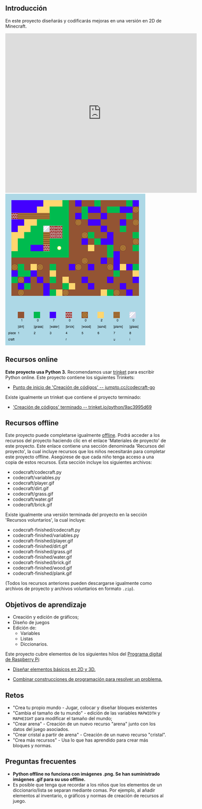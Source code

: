 ## Introducción

En este proyecto diseñarás y codificarás mejoras en una versión en 2D de Minecraft.

<div class="trinket">
  <iframe src="https://trinket.io/embed/python/9ac3995d69?outputOnly=true&start=result" width="600" height="500" frameborder="0" marginwidth="0" marginheight="0" allowfullscreen>
  </iframe>
  <img src="images/craft-finished.png">
</div>

## Recursos online

__Este proyecto usa Python 3.__ Recomendamos usar [trinket](https://trinket.io/) para escribir Python online. Este proyecto contiene los siguientes Trinkets:

+ [Punto de inicio de 'Creación de códigos' -- jumpto.cc/codecraft-go](http://jumpto.cc/codecraft-go)

Existe igualmente un trinket que contiene el proyecto terminado:

+ ['Creación de códigos' terminado -- trinket.io/python/9ac3995d69](https://trinket.io/python/9ac3995d69)

## Recursos offline
Este proyecto puede completarse igualmente [offline](https://www.codeclubprojects.org/en-GB/resources/python-working-offline/). Podrá acceder a los recursos del proyecto haciendo clic en el enlace 'Materiales de proyecto' de este proyecto. Este enlace contiene una sección denominada 'Recursos del proyecto', la cual incluye recursos que los niños necesitarán para completar este proyecto offline. Asegúrese de que cada niño tenga acceso a una copia de estos recursos. Esta sección incluye los siguientes archivos:

+ codecraft/codecraft.py
+ codecraft/variables.py
+ codecraft/player.gif
+ codecraft/dirt.gif
+ codecraft/grass.gif
+ codecraft/water.gif
+ codecraft/brick.gif

Existe igualmente una versión terminada del proyecto en la sección 'Recursos voluntarios', la cual incluye:

+ codecraft-finished/codecraft.py
+ codecraft-finished/variables.py
+ codecraft-finished/player.gif
+ codecraft-finished/dirt.gif
+ codecraft-finished/grass.gif
+ codecraft-finished/water.gif
+ codecraft-finished/brick.gif
+ codecraft-finished/wood.gif
+ codecraft-finished/plank.gif

(Todos los recursos anteriores pueden descargarse igualmente como archivos de proyecto y archivos voluntarios en formato `.zip`).

## Objetivos de aprendizaje
+ Creación y edición de gráficos;
+ Diseño de juegos
+ Edición de:
	+ Variables
	+ Listas
	+ Diccionarios.

Este proyecto cubre elementos de los siguientes hilos del [Programa digital de Raspberry Pi](http://rpf.io/curriculum):

+ [Diseñar elementos básicos en 2D y 3D.](https://www.raspberrypi.org/curriculum/design/creator)

+ [Combinar construcciones de programación para resolver un problema.](https://www.raspberrypi.org/curriculum/programming/builder)

## Retos
+ "Crea tu propio mundo - Jugar, colocar y diseñar bloques existentes
+ "Cambia el tamaño de tu mundo" - edición de las variables `MAPWIDTH` y `MAPHEIGHT` para modificar el tamaño del mundo;
+ "Crear arena" - Creación de un nuevo recurso "arena" junto con los datos del juego asociados.
+ "Crear cristal a partir de arena" - Creación de un nuevo recurso "cristal".
+ "Crea más recursos" - Usa lo que has aprendido para crear más bloques y normas.

## Preguntas frecuentes
+ __Python offline no funciona con imágenes .png. Se han suministrado imágenes .gif para su uso offline.__
+ Es posible que tenga que recordar a los niños que los elementos de un diccionario/lista se separan mediante comas. Por ejemplo, al añadir elementos al inventario, o gráficos y normas de creación de recursos al juego.
